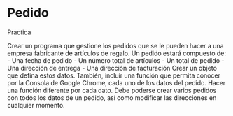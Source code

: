 # Pedido
Practica

Crear un programa que gestione los pedidos que se le pueden hacer a una empresa fabricante de artículos de regalo. Un pedido estará compuesto de: - Una fecha de pedido - Un número total de artículos - Un total de pedido - Una dirección de entrega - Una dirección de facturación
Crear un objeto que defina estos datos. También, incluir una función que permita conocer por la Consola de Google Chrome, cada uno de los datos del pedido. Hacer una función diferente por cada dato. Debe poderse crear varios pedidos con todos los datos de un pedido, así como modificar las direcciones en cualquier momento.
